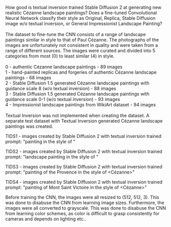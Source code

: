 
How good is textual inversion trained Stable Diffusion 2 at generating new realistic Cézanne landscape paintings? Does a fine-tuned Convolutional Neural Network classify their style as Original, Replica, Stable Diffusion image w/o textual inversion, or General Impressionist Landscape Painting? \
\
The dataset to fine-tune the CNN consists of a range of landscape paintings similar in style to that of Paul Cézanne. The photographs of the images are unfortunately not consistent in quality and were taken from a range of different sources. The images were curated and divided into 5 categories from most (0) to least similar (4) in style.\
\
0 - authentic Cézanne landscape paintings - 89 images\
1 - hand-painted replicas and forgeries of authentic Cézanne landscape paintings - 68 images\
2 - Stable Diffusion 1.5 generated Cézanne landscape paintings with guidance scale 8 (w/o textual inversion) - 88 images\
3 - Stable Diffusion 1.5 generated Cézanne landscape paintings with guidance scale 0-1 (w/o textual inversion) - 93 images\
4 - Impressionist landscape paintings from WikiArt dataset - 94 images\
\
Textual Inversion was not implemented when creating the dataset. A separate test dataset with Textual Inversion generated Cézanne landscape paintings was created. 

TIDS1 - images created by Stable Diffusion 2 with textual inversion trained prompt: "painting in the style of <Cezanne>"

TIDS2 - images created by Stable Diffusion 2 with textual inversion trained prompt: "landscape painting in the style of <Cezanne>"

TIDS3 - images created by Stable Diffusion 2 with textual inversion trained prompt: "painting of the Provence in the style of <Cézanne>"

TIDS4 - images created by Stable Diffusion 2 with textual inversion trained prompt: "painting of Mont Saint Victoire in the style of <Cézanne>"

Before training the CNN, the images were all resized to (512, 512, 3). This was done to disabuse the CNN from learning image sizes. Furthermore, the images were all converted to grayscale. This was done to disabuse the CNN from learning color schemes, as color is difficult to grasp consistently for cameras and depends on lighting etc..  

